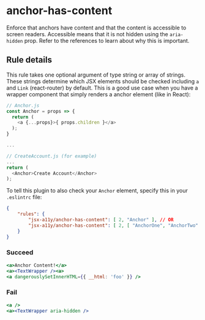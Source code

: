 # anchor-has-content

Enforce that anchors have content and that the content is accessible to screen readers. Accessible means that it is not hidden using the `aria-hidden` prop. Refer to the references to learn about why this is important.

## Rule details

This rule takes one optional argument of type string or array of strings. These strings determine which JSX elements should be checked including `a` and `Link` (react-router) by default. This is a good use case when you have a wrapper component that simply renders a anchor element (like in React):

```js
// Anchor.js
const Anchor = props => {
  return (
    <a {...props}>{ props.children }</a>
  );
}

...

// CreateAccount.js (for example)
...
return (
  <Anchor>Create Account</Anchor>
);
```

To tell this plugin to also check your `Anchor` element, specify this in your `.eslintrc` file:

```json
{
    "rules": {
        "jsx-a11y/anchor-has-content": [ 2, "Anchor" ], // OR
        "jsx-a11y/anchor-has-content": [ 2, [ "AnchorOne", "AnchorTwo" ] ]
    }
}
```


### Succeed
```jsx
<a>Anchor Content!</a>
<a><TextWrapper /><a>
<a dangerouslySetInnerHTML={{ __html: 'foo' }} />
```

### Fail
```jsx
<a />
<a><TextWrapper aria-hidden />
```
